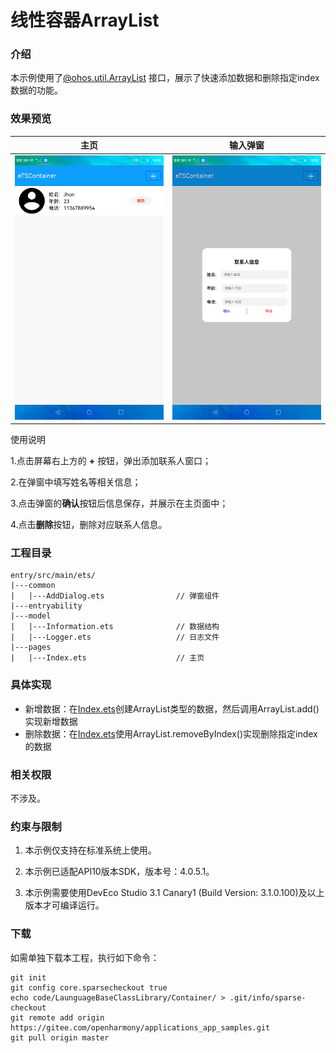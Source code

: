 # 线性容器ArrayList

### 介绍

本示例使用了[@ohos.util.ArrayList]() 接口，展示了快速添加数据和删除指定index数据的功能。

### 效果预览

|主页|输入弹窗|
|---------|-------------|
|![](screenshots/device/main.png)|![](screenshots/device/popup_window.png)|

使用说明

1.点击屏幕右上方的 **+** 按钮，弹出添加联系人窗口；

2.在弹窗中填写姓名等相关信息；

3.点击弹窗的**确认**按钮后信息保存，并展示在主页面中；

4.点击**删除**按钮，删除对应联系人信息。

### 工程目录

```
entry/src/main/ets/
|---common
|   |---AddDialog.ets                // 弹窗组件
|---entryability
|---model
|   |---Information.ets              // 数据结构
|   |---Logger.ets                   // 日志文件
|---pages
|   |---Index.ets                    // 主页
```

### 具体实现

* 新增数据：在[Index.ets]()创建ArrayList类型的数据，然后调用ArrayList.add()实现新增数据
* 删除数据：在[Index.ets]()使用ArrayList.removeByIndex()实现删除指定index的数据

### 相关权限

不涉及。

### 约束与限制

1. 本示例仅支持在标准系统上使用。

2. 本示例已适配API10版本SDK，版本号：4.0.5.1。

3. 本示例需要使用DevEco Studio 3.1 Canary1 (Build Version: 3.1.0.100)及以上版本才可编译运行。

### 下载

如需单独下载本工程，执行如下命令：

````
git init
git config core.sparsecheckout true
echo code/LaunguageBaseClassLibrary/Container/ > .git/info/sparse-checkout
git remote add origin https://gitee.com/openharmony/applications_app_samples.git
git pull origin master
````